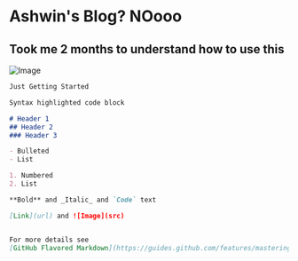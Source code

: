 # Ashwin's Blog? NOooo
## Took me 2 months to understand how to use this
![Image](https://images-wixmp-ed30a86b8c4ca887773594c2.wixmp.com/f/f0d50b75-cd16-42c2-94bc-7d534c2e4d98/d886anm-38be52c3-71c1-4b78-b087-916fd9d80bd8.png?token=eyJ0eXAiOiJKV1QiLCJhbGciOiJIUzI1NiJ9.eyJzdWIiOiJ1cm46YXBwOjdlMGQxODg5ODIyNjQzNzNhNWYwZDQxNWVhMGQyNmUwIiwiaXNzIjoidXJuOmFwcDo3ZTBkMTg4OTgyMjY0MzczYTVmMGQ0MTVlYTBkMjZlMCIsIm9iaiI6W1t7InBhdGgiOiJcL2ZcL2YwZDUwYjc1LWNkMTYtNDJjMi05NGJjLTdkNTM0YzJlNGQ5OFwvZDg4NmFubS0zOGJlNTJjMy03MWMxLTRiNzgtYjA4Ny05MTZmZDlkODBiZDgucG5nIn1dXSwiYXVkIjpbInVybjpzZXJ2aWNlOmZpbGUuZG93bmxvYWQiXX0.povLUm7INAwBSQKIkZpFRoJYY1ccf6HOQjr9FqwN_mE)
```markdown
Just Getting Started
```



```markdown
Syntax highlighted code block

# Header 1
## Header 2
### Header 3

- Bulleted
- List

1. Numbered
2. List

**Bold** and _Italic_ and `Code` text

[Link](url) and ![Image](src)


For more details see 
[GitHub Flavored Markdown](https://guides.github.com/features/mastering-markdown/).
```
